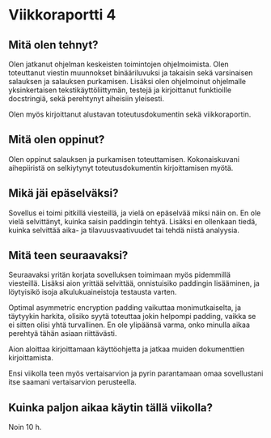 # Viikkoraportti 4

## Mitä olen tehnyt?

Olen jatkanut ohjelman keskeisten toimintojen ohjelmoimista. Olen toteuttanut viestin muunnokset binääriluvuksi ja takaisin sekä varsinaisen salauksen ja salauksen purkamisen. Lisäksi olen ohjelmoinut ohjelmalle yksinkertaisen tekstikäyttöliittymän, testejä ja kirjoittanut funktioille docstringiä, sekä perehtynyt aiheisiin yleisesti.

Olen myös kirjoittanut alustavan toteutusdokumentin sekä viikkoraportin.

## Mitä olen oppinut?

Olen oppinut salauksen ja purkamisen toteuttamisen. Kokonaiskuvani aihepiiristä on selkiytynyt toteutusdokumentin kirjoittamisen myötä. 

## Mikä jäi epäselväksi?

Sovellus ei toimi pitkillä viesteillä, ja vielä on epäselvää miksi näin on. En ole vielä selvittänyt, kuinka saisin paddingin tehtyä. Lisäksi en ollenkaan tiedä, kuinka selvittää aika- ja tilavuusvaativuudet tai tehdä niistä analyysia.

## Mitä teen seuraavaksi?

Seuraavaksi yritän korjata sovelluksen toimimaan myös pidemmillä viesteillä. Lisäksi aion yrittää selvittää, onnistuisiko paddingin lisääminen, ja löytyisikö isoja alkulukuaineistoja testausta varten. 

Optimal asymmetric encryption padding vaikuttaa monimutkaiselta, ja täytyykin harkita, olisiko syytä toteuttaa jokin helpompi padding, vaikka se ei sitten olisi yhtä turvallinen. En ole ylipäänsä varma, onko minulla aikaa perehtyä tähän asiaan riittävästi.

Aion aloittaa kirjoittamaan käyttöohjetta ja jatkaa muiden dokumenttien kirjoittamista.

Ensi viikolla teen myös vertaisarvion ja pyrin parantamaan omaa sovellustani itse saamani vertaisarvion perusteella.

## Kuinka paljon aikaa käytin tällä viikolla?

Noin 10 h.
